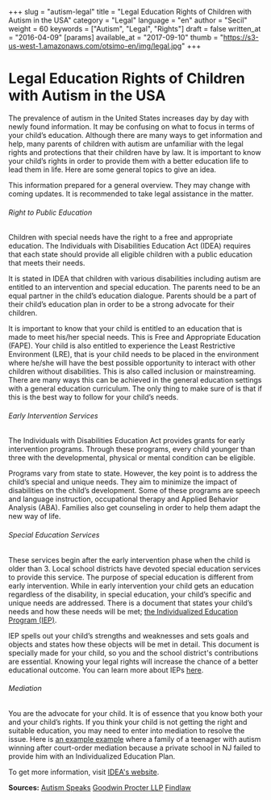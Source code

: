 +++
slug = "autism-legal"
title = "Legal Education Rights of Children with Autism in the USA"
category = "Legal"
language = "en"
author = "Secil"
weight = 60
keywords = ["Autism", "Legal", "Rights"]
draft = false
written_at = "2016-04-09"
[params]
available_at = "2017-09-10"
thumb = "https://s3-us-west-1.amazonaws.com/otsimo-en/img/legal.jpg"
+++


# Legal Education Rights of Children with Autism in the USA

The prevalence of autism in the United States increases day by day with newly found information. It may be confusing on what to focus in terms of your child’s education. Although there are many ways to get information and help, many parents of children with autism are unfamiliar with the legal rights and protections that their children have by law. It is important to know your child’s rights in order to provide them with a better education life to lead them in life. Here are some general topics to give an idea.

This information prepared for a general overview. They may change with coming updates. It is recommended to take legal assistance in the matter.


###### Right to Public Education

Children with special needs have the right to a free and appropriate education. The Individuals with Disabilities Education Act (IDEA) requires that each state should provide all eligible children with a public education that meets their needs.

It is stated in IDEA that children with various disabilities including autism are entitled to an intervention and special education. The parents need to be an equal partner in the child’s education dialogue. Parents should be a part of their child’s education plan in order to be a strong advocate for their children.

It is important to know that your child is entitled to an education that is made to meet his/her special needs. This is Free and Appropriate Education (FAPE). Your child is also entitled to experience the Least Restrictive Environment (LRE), that is your child needs to be placed in the environment where he/she will have the best possible opportunity to interact with other children without disabilities. This is also called inclusion or mainstreaming. There are many ways this can be achieved in the general education settings with a general education curriculum. The only thing to make sure of is that if this is the best way to follow for your child’s needs.

###### Early Intervention Services

The Individuals with Disabilities Education Act provides grants for early intervention programs. Through these programs, every child younger than three with the developmental, physical or mental condition can be eligible.

Programs vary from state to state. However, the key point is to address the child’s special and unique needs. They aim to minimize the impact of disabilities on the child’s development. Some of these programs are speech and language instruction, occupational therapy and Applied Behavior Analysis (ABA). Families also get counseling in order to help them adapt the new way of life.

###### Special Education Services

These services begin after the early intervention phase when the child is older than 3. Local school districts have devoted special education services to provide this service. The purpose of special education is different from early intervention. While in early intervention your child gets an education regardless of the disability, in special education, your child’s specific and unique needs are addressed. There is a document that states your child’s needs and how these needs will be met; [the Individualized Education Program (IEP)](/en/individualized-education-program-contain/).

IEP spells out your child’s strengths and weaknesses and sets goals and objects and states how these objects will be met in detail. This document is specially made for your child, so you and the school district's contributions are essential. Knowing your legal rights will increase the chance of a better educational outcome. You can learn more about IEPs [here](/en/know-iep/).

###### Mediation

You are the advocate for your child. It is of essence that you know both your and your child’s rights. If you think your child is not getting the right and suitable education, you may need to enter into mediation to resolve the issue. Here is [an example example](http://blogs.findlaw.com/third_circuit/2011/12/boy-with-autism-wins-in-court-ordered-mediation-with-school-district.html) where a family of a teenager with autism winning after court-order mediation because a private school in NJ failed to provide him with an Individualized Education Plan.

To get more information, visit [IDEA's website](http://idea.ed.gov/).

**Sources:** [Autism Speaks](https://www.autismspeaks.org/what-autism/your-childs-rights) [Goodwin Procter LLP](https://www.autismspeaks.org/docs/family_services_docs/GP_Legal_Guidelines.pdf) [Findlaw](http://blogs.findlaw.com/law_and_life/2014/04/5-legal-tips-for-parents-of-autistic-children.html)
